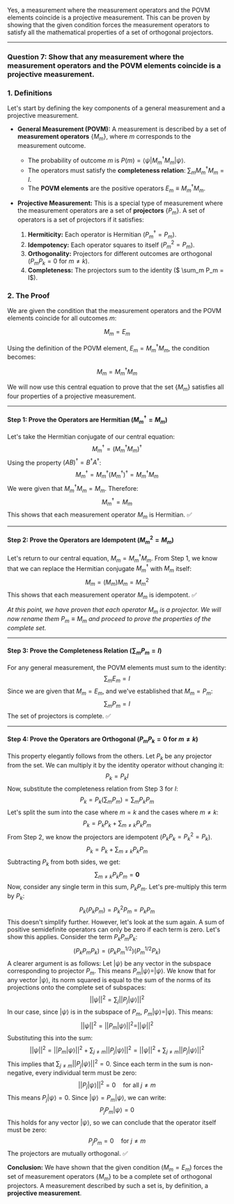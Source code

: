 Yes, a measurement where the measurement operators and the POVM elements coincide is a projective measurement. This can be proven by showing that the given condition forces the measurement operators to satisfy all the mathematical properties of a set of orthogonal projectors.

***

### **Question 7: Show that any measurement where the measurement operators and the POVM elements coincide is a projective measurement.**

### **1. Definitions**

Let's start by defining the key components of a general measurement and a projective measurement.

* **General Measurement (POVM):** A measurement is described by a set of **measurement operators** $\{M_m\}$, where $m$ corresponds to the measurement outcome.
    * The probability of outcome $m$ is $P(m) = \langle \psi | M_m^\dagger M_m | \psi \rangle$.
    * The operators must satisfy the **completeness relation**: $\sum_m M_m^\dagger M_m = I$.
    * The **POVM elements** are the positive operators $E_m \equiv M_m^\dagger M_m$.

* **Projective Measurement:** This is a special type of measurement where the measurement operators are a set of **projectors** $\{P_m\}$. A set of operators is a set of projectors if it satisfies:
    1.  **Hermiticity:** Each operator is Hermitian ($P_m^\dagger = P_m$).
    2.  **Idempotency:** Each operator squares to itself ($P_m^2 = P_m$).
    3.  **Orthogonality:** Projectors for different outcomes are orthogonal ($P_m P_k = 0$ for $m \neq k$).
    4.  **Completeness:** The projectors sum to the identity ($ \sum_m P_m = I$).

### **2. The Proof**

We are given the condition that the measurement operators and the POVM elements coincide for all outcomes $m$:

$$M_m = E_m$$

Using the definition of the POVM element, $E_m = M_m^\dagger M_m$, the condition becomes:

$$M_m = M_m^\dagger M_m$$

We will now use this central equation to prove that the set $\{M_m\}$ satisfies all four properties of a projective measurement.

---

#### **Step 1: Prove the Operators are Hermitian ($M_m^\dagger = M_m$)**
Let's take the Hermitian conjugate of our central equation:
$$M_m^\dagger = (M_m^\dagger M_m)^\dagger$$Using the property $(AB)^\dagger = B^\dagger A^\dagger$:$$M_m^\dagger = M_m^\dagger (M_m^\dagger)^\dagger = M_m^\dagger M_m$$We were given that $M_m^\dagger M_m = M_m$. Therefore:$$M_m^\dagger = M_m$$
This shows that each measurement operator $M_m$ is Hermitian. ✅

---

#### **Step 2: Prove the Operators are Idempotent ($M_m^2 = M_m$)**
Let's return to our central equation, $M_m = M_m^\dagger M_m$.
From Step 1, we know that we can replace the Hermitian conjugate $M_m^\dagger$ with $M_m$ itself:
$$M_m = (M_m) M_m = M_m^2$$
This shows that each measurement operator $M_m$ is idempotent. ✅

*At this point, we have proven that each operator $M_m$ is a projector. We will now rename them $P_m \equiv M_m$ and proceed to prove the properties of the complete set.*

---

#### **Step 3: Prove the Completeness Relation ($\sum_m P_m = I$)**
For any general measurement, the POVM elements must sum to the identity:
$$\sum_m E_m = I$$Since we are given that $M_m = E_m$, and we've established that $M_m = P_m$:$$\sum_m P_m = I$$
The set of projectors is complete. ✅

---

#### **Step 4: Prove the Operators are Orthogonal ($P_m P_k = 0$ for $m \neq k$)**
This property elegantly follows from the others. Let $P_k$ be any projector from the set. We can multiply it by the identity operator without changing it:
$$P_k = P_k I$$Now, substitute the completeness relation from Step 3 for $I$:$$P_k = P_k \left( \sum_m P_m \right) = \sum_m P_k P_m$$Let's split the sum into the case where $m=k$ and the cases where $m \neq k$:$$P_k = P_k P_k + \sum_{m \neq k} P_k P_m$$From Step 2, we know the projectors are idempotent ($P_k P_k = P_k^2 = P_k$).$$P_k = P_k + \sum_{m \neq k} P_k P_m$$Subtracting $P_k$ from both sides, we get:$$\sum_{m \neq k} P_k P_m = \mathbf{0}$$Now, consider any single term in this sum, $P_k P_m$. Let's pre-multiply this term by $P_k$:$$P_k (P_k P_m) = P_k^2 P_m = P_k P_m$$This doesn't simplify further. However, let's look at the sum again. A sum of positive semidefinite operators can only be zero if each term is zero. Let's show this applies. Consider the term $P_k P_m P_k$:$$(P_k P_m P_k) = (P_k P_m^{1/2})(P_m^{1/2}P_k)$$A clearer argument is as follows: Let $|\psi\rangle$ be any vector in the subspace corresponding to projector $P_m$. This means $P_m |\psi\rangle = |\psi\rangle$. We know that for any vector $|\psi\rangle$, its norm squared is equal to the sum of the norms of its projections onto the complete set of subspaces:$$||\psi||^2 = \sum_j ||P_j |\psi\rangle||^2$$In our case, since $|\psi\rangle$ is in the subspace of $P_m$, $P_m|\psi\rangle = |\psi\rangle$. This means:$$||\psi||^2 = ||P_m |\psi\rangle||^2 = ||\psi||^2$$Substituting this into the sum:$$||\psi||^2 = ||P_m |\psi\rangle||^2 + \sum_{j \neq m} ||P_j |\psi\rangle||^2 = ||\psi||^2 + \sum_{j \neq m} ||P_j |\psi\rangle||^2$$This implies that $\sum_{j \neq m} ||P_j |\psi\rangle||^2 = 0$. Since each term in the sum is non-negative, every individual term must be zero:$$||P_j |\psi\rangle||^2 = 0 \quad \text{for all } j \neq m$$This means $P_j |\psi\rangle = 0$. Since $|\psi\rangle = P_m |\psi\rangle$, we can write:$$P_j P_m |\psi\rangle = 0$$This holds for any vector $|\psi\rangle$, so we can conclude that the operator itself must be zero:$$P_j P_m = 0 \quad \text{for } j \neq m$$
The projectors are mutually orthogonal. ✅

**Conclusion:** We have shown that the given condition ($M_m = E_m$) forces the set of measurement operators $\{M_m\}$ to be a complete set of orthogonal projectors. A measurement described by such a set is, by definition, a **projective measurement**.